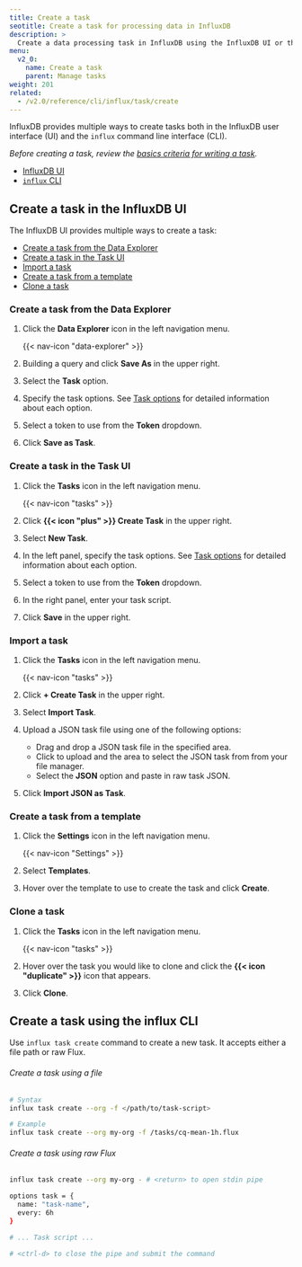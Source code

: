 ```yaml
---
title: Create a task
seotitle: Create a task for processing data in InfluxDB
description: >
  Create a data processing task in InfluxDB using the InfluxDB UI or the `influx` CLI.
menu:
  v2_0:
    name: Create a task
    parent: Manage tasks
weight: 201
related:
  - /v2.0/reference/cli/influx/task/create
---
```


InfluxDB provides multiple ways to create tasks both in the InfluxDB user interface (UI)
and the `influx` command line interface (CLI).

_Before creating a task, review the [basics criteria for writing a task](/v2.0/process-data/get-started)._

- [InfluxDB UI](#create-a-task-in-the-influxdb-ui)
- [`influx` CLI](#create-a-task-using-the-influx-cli)

## Create a task in the InfluxDB UI
The InfluxDB UI provides multiple ways to create a task:

- [Create a task from the Data Explorer](#create-a-task-from-the-data-explorer)
- [Create a task in the Task UI](#create-a-task-in-the-task-ui)
- [Import a task](#import-a-task)
- [Create a task from a template](#create-a-task-from-a-template)
- [Clone a task](#clone-a-task)

### Create a task from the Data Explorer
1. Click the **Data Explorer** icon in the left navigation menu.

    {{< nav-icon "data-explorer" >}}

2. Building a query and click **Save As** in the upper right.
3. Select the **Task** option.
4. Specify the task options. See [Task options](/v2.0/process-data/task-options)
   for detailed information about each option.
5. Select a token to use from the **Token** dropdown.
6. Click **Save as Task**.


### Create a task in the Task UI
1. Click the **Tasks** icon in the left navigation menu.

    {{< nav-icon "tasks" >}}

2. Click **{{< icon "plus" >}} Create Task** in the upper right.
3. Select **New Task**.
4. In the left panel, specify the task options.
   See [Task options](/v2.0/process-data/task-options) for detailed information about each option.
5. Select a token to use from the **Token** dropdown.
6. In the right panel, enter your task script.
7. Click **Save** in the upper right.

### Import a task
1. Click the **Tasks** icon in the left navigation menu.

    {{< nav-icon "tasks" >}}

2. Click **+ Create Task** in the upper right.
3. Select **Import Task**.
4. Upload a JSON task file using one of the following options:
    - Drag and drop a JSON task file in the specified area.
    - Click to upload and the area to select the JSON task from from your file manager.
    - Select the **JSON** option and paste in raw task JSON.
5. Click **Import JSON as Task**.

### Create a task from a template
1. Click the **Settings** icon in the left navigation menu.

    {{< nav-icon "Settings" >}}

2. Select **Templates**.
3. Hover over the template to use to create the task and click **Create**.


### Clone a task
1. Click the **Tasks** icon in the left navigation menu.

    {{< nav-icon "tasks" >}}

2. Hover over the task you would like to clone and click the **{{< icon "duplicate" >}}** icon that appears.
4. Click **Clone**.

## Create a task using the influx CLI
Use `influx task create` command to create a new task.
It accepts either a file path or raw Flux.

###### Create a task using a file
```sh
# Syntax
influx task create --org -f </path/to/task-script>

# Example
influx task create --org my-org -f /tasks/cq-mean-1h.flux
```

###### Create a task using raw Flux
```sh
influx task create --org my-org - # <return> to open stdin pipe

options task = {
  name: "task-name",
  every: 6h
}

# ... Task script ...

# <ctrl-d> to close the pipe and submit the command
```
